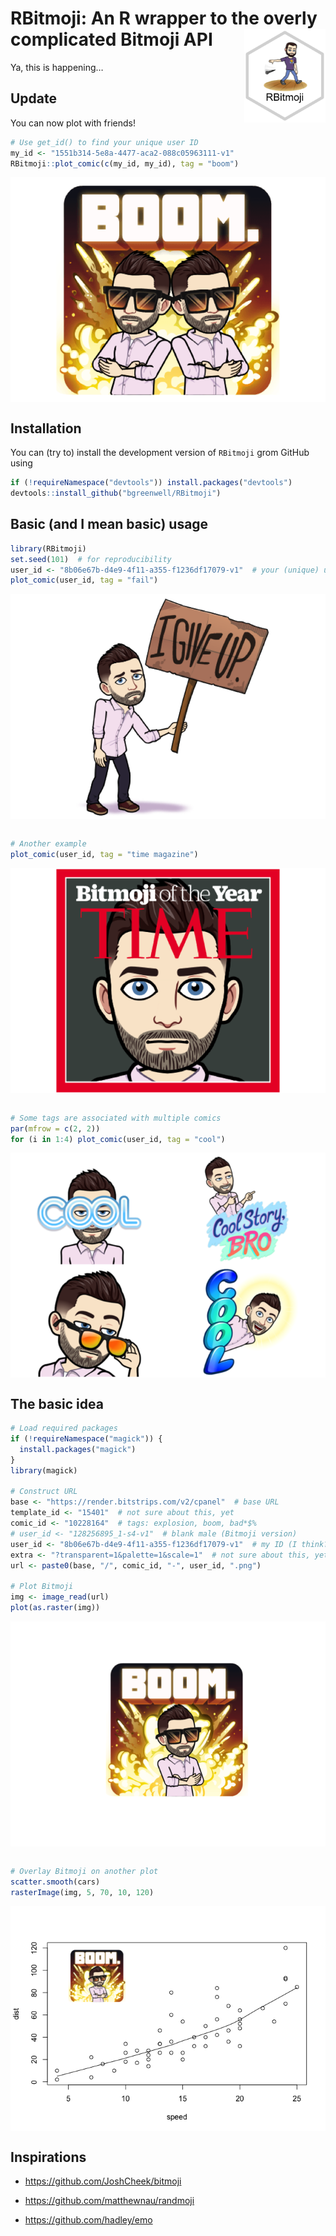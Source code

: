 # RBitmoji: An R wrapper to the overly complicated Bitmoji API <img src="tools/RBitmoji-logo.png" align="right" width="130" height="150" />

Ya, this is happening…

## Update

You can now plot with friends\!

``` r
# Use get_id() to find your unique user ID
my_id <- "1551b314-5e8a-4477-aca2-088c05963111-v1"
RBitmoji::plot_comic(c(my_id, my_id), tag = "boom")
```

<img src="tools/README-unnamed-chunk-1-1.png" style="display: block; margin: auto;" />

## Installation

You can (try to) install the development version of `RBitmoji` grom
GitHub using

``` r
if (!requireNamespace("devtools")) install.packages("devtools")
devtools::install_github("bgreenwell/RBitmoji")
```

## Basic (and I mean basic) usage

``` r
library(RBitmoji)
set.seed(101)  # for reproducibility
user_id <- "8b06e67b-d4e9-4f11-a355-f1236df17079-v1"  # your (unique) user ID
plot_comic(user_id, tag = "fail")
```

<img src="tools/README-unnamed-chunk-3-1.png" style="display: block; margin: auto;" />

``` r

# Another example
plot_comic(user_id, tag = "time magazine")
```

<img src="tools/README-unnamed-chunk-3-2.png" style="display: block; margin: auto;" />

``` r

# Some tags are associated with multiple comics
par(mfrow = c(2, 2))
for (i in 1:4) plot_comic(user_id, tag = "cool")
```

<img src="tools/README-unnamed-chunk-3-3.png" style="display: block; margin: auto;" />

## The basic idea

``` r
# Load required packages
if (!requireNamespace("magick")) {
  install.packages("magick")
}
library(magick)

# Construct URL
base <- "https://render.bitstrips.com/v2/cpanel"  # base URL
template_id <- "15401"  # not sure about this, yet
comic_id <- "10228164"  # tags: explosion, boom, bad*$%
# user_id <- "128256895_1-s4-v1"  # blank male (Bitmoji version)
user_id <- "8b06e67b-d4e9-4f11-a355-f1236df17079-v1"  # my ID (I think?)
extra <- "?transparent=1&palette=1&scale=1"  # not sure about this, yet
url <- paste0(base, "/", comic_id, "-", user_id, ".png")

# Plot Bitmoji
img <- image_read(url)
plot(as.raster(img))
```

<img src="tools/README-unnamed-chunk-4-1.png" style="display: block; margin: auto;" />

``` r

# Overlay Bitmoji on another plot
scatter.smooth(cars)
rasterImage(img, 5, 70, 10, 120)
```

<img src="tools/README-unnamed-chunk-4-2.png" style="display: block; margin: auto;" />

## Inspirations

  - <https://github.com/JoshCheek/bitmoji>

  - <https://github.com/matthewnau/randmoji>

  - <https://github.com/hadley/emo>
